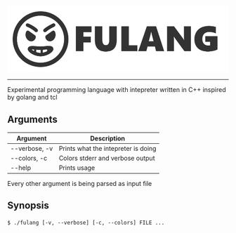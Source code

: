 ![logo](fulang-logo.png)
***

Experimental programming language with intepreter written in C++ inspired by golang and tcl

## Arguments

| Argument    		| Description                           |
| --------    		| -----------                           |
| --verbose, -v   	| Prints what the intepreter is doing   |
| --colors, -c		| Colors stderr and verbose output      |
| --help			| Prints usage							|

Every other argument is being parsed as input file

## Synopsis

```
$ ./fulang [-v, --verbose] [-c, --colors] FILE ...
```
